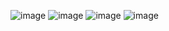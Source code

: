 ![image](https://user-images.githubusercontent.com/52538091/222705275-e910a9d1-5ffe-4c35-b7bf-7b9a0d21b6f7.png)
![image](https://user-images.githubusercontent.com/52538091/222705296-d3d1b2f0-31c6-4572-b6a6-1605f2103ab7.png)
![image](https://user-images.githubusercontent.com/52538091/222716909-756fabc3-ad68-4241-bf83-d25f7d6ae7d7.png)
![image](https://user-images.githubusercontent.com/52538091/222710700-7cb67f30-a8d2-4a63-b4a4-0e3e396b68f7.png)
